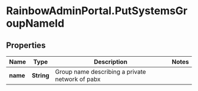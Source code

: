 # RainbowAdminPortal.PutSystemsGroupNameId

## Properties

Name | Type | Description | Notes
------------ | ------------- | ------------- | -------------
**name** | **String** | Group name describing a private network of pabx | 



